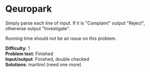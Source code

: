 # Qeuropark
Simply parse each line of input. If it is "Complaint" output "Reject", otherwise output "Investigate".

Running time should not be an issue on this problem.

__Difficulty__: 1  
__Problem text__: Finished  
__Input/output__: Finished, double checked  
__Solutions__: martinvl (need one more)